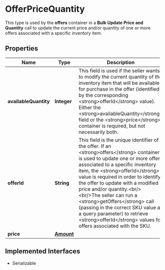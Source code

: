 

# OfferPriceQuantity

This type is used by the <strong>offers</strong> container in a <strong>Bulk Update Price and Quantity</strong> call to update the current price and/or quantity of one or more offers associated with a specific inventory item.
## Properties

Name | Type | Description | Notes
------------ | ------------- | ------------- | -------------
**availableQuantity** | **Integer** | This field is used if the seller wants to modify the current quantity of the inventory item that will be available for purchase in the offer (identified by the corresponding &lt;strong&gt;offerId&lt;/strong&gt; value). Either the &lt;strong&gt;availableQuantity&lt;/strong&gt; field or the &lt;strong&gt;price&lt;/strong&gt; container is required, but not necessarily both. |  [optional]
**offerId** | **String** | This field is the unique identifier of the offer. If an &lt;strong&gt;offers&lt;/strong&gt; container is used to update one or more offers associated to a specific inventory item, the &lt;strong&gt;offerId&lt;/strong&gt; value is required in order to identify the offer to update with a modified price and/or quantity.&lt;br/&gt;&lt;br/&gt;The seller can run a &lt;strong&gt;getOffers&lt;/strong&gt; call (passing in the correct SKU value as a query parameter) to retrieve &lt;strong&gt;offerId&lt;/strong&gt; values for offers associated with the SKU. |  [optional]
**price** | [**Amount**](Amount.md) |  |  [optional]


## Implemented Interfaces

* Serializable


